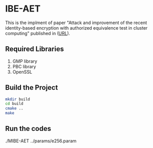 # IBE-AET
This is the implment of paper "Attack and improvement of the recent identity-based encryption with authorized equivalence test in cluster computing" published in ([URL](https://link.springer.com/article/10.1007/s10586-021-03409-x)).

## Required Libraries
1. GMP library
2. PBC library
3. OpenSSL

## Build the Project
```bash
mkdir build
cd build
cmake ..
make
```

## Run the codes
./MIBE-AET ../params/e256.param 
